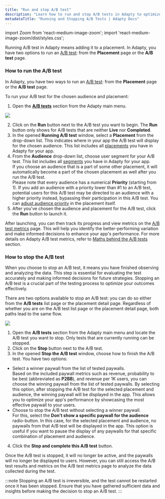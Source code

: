```yaml
---
title: "Run and stop A/B test"
description: "Learn how to run and stop A/B tests in Adapty to optimize subscription conversions."
metadataTitle: "Running and Stopping A/B Tests | Adapty Docs"
---
```


import Zoom from 'react-medium-image-zoom';
import 'react-medium-image-zoom/dist/styles.css';

Running A/B test in Adapty means adding it to a placement. In Adapty, you have two options to run an [A/B test](ab-tests): from the **Placement** page or the **A/B test** page.

### How to run the A/B test

In Adapty, you have two ways to run an [A/B test](ab-tests): from the **Placement** page or the **A/B test** page.

To run your A/B test for the chosen audience and placement:

1. Open the [**A/B tests**](ab-tests) section from the Adapty main menu.

   
<Zoom>
  <img src={require('./img/ebd94b2-run_ab_test.gif').default}
  style={{
    border: '1px solid #727272', /* border width and color */
    width: '700px', /* image width */
    display: 'block', /* for alignment */
    margin: '0 auto' /* center alignment */
  }}
/>
</Zoom>



2. Click on the **Run** button next to the A/B test you want to begin. The **Run** button only shows for A/B tests that are neither **Live** nor **Completed**.
3. In the opened **Running A/B test** window, select a **Placement** from the drop-down list. This indicates where in your app the A/B test will display for the chosen audience. This list includes all [placements](placements)  you have in Adapty for your app.
4. From the **Audience** drop-down list, choose user segment for your A/B test. This list includes all [segments](segments) you have in Adapty for your app.  
   If you choose an audience that is a part of some other placement, it will automatically become a part of the chosen placement as well after you run the A/B test.  
   Please note that every audience has a numerical **Priority** (starting from 1). If you add an audience with a priority lower than #1 to an A/B test, potential users for this A/B test may be directed to an audience with a higher priority instead, bypassing their participation in this A/B test. You can [adjust audience priority](change-audience-priority) in the placement itself.
5. After you've chosen the audience and placement for the A/B test, click the **Run** button to launch it. 

After launching, you can then track its progress and view metrics on the [A/B test metrics](results-and-metrics) page. This will help you identify the better-performing variation and make informed decisions to enhance your app's performance. For more details on Adapty A/B test metrics, refer to [Maths behind the A/B tests](maths-behind-it) section.

### How to stop the A/B test

When you choose to stop an A/B test, it means you have finished observing and analyzing the data. This step is essential for evaluating the test accurately and making informed decisions for future strategies. Stopping an A/B test is a crucial part of the testing process to optimize your outcomes effectively.

There are two options available to stop an A/B test: you can do so either from the **A/B tests** list page or the placement detail page. Regardless of whether you are on the A/B test list page or the placement detail page, both paths lead to the same flow.


<Zoom>
  <img src={require('./img/5906809-CleanShot_2023-07-19_at_18.03.482x.webp').default}
  style={{
    border: 'none', /* border width and color */
    width: '700px', /* image width */
    display: 'block', /* for alignment */
    margin: '0 auto' /* center alignment */
  }}
/>
</Zoom>





1. Open the **A/B tests** section from the Adapty main menu and locate the A/B test you want to stop. Only tests that are currently running can be stopped.
2. Click on the **Stop** button next to the A/B test.
3. In the opened **Stop the A/B test** window, choose how to finish the A/B test. You have two options:

- Select a winner paywall from the list of tested paywalls.  
  Based on the included paywall metrics such as revenue, probability to be best (abbreviated as **P2BB**), and revenue per 1K users, you can choose the winning paywall from the list of tested paywalls. By selecting this option, after stopping the A/B test for the selected placement and audience, the winning paywall will be displayed in the app. This allows you to optimize your app's performance by showcasing the most effective paywall to your users.
- Choose to stop the A/B test without selecting a winner paywall.  
  For this, select the **Don't show a specific paywall for the audience** radio-button. In this case, for the selected placement and audience, no paywalls from that A/B test will be displayed in the app. This option is useful if you want to pause the display of any paywalls for that specific combination of placement and audience.

4. Click the **Stop and complete this A/B test** button.

Once the A/B test is stopped, it will no longer be active, and the paywalls will no longer be displayed to users. However, you can still access the A/B test results and metrics on the A/B test metrics page to analyze the data collected during the test.

:::note
Stopping an A/B test is irreversible, and the test cannot be restarted once it has been stopped. Ensure that you have gathered sufficient data and insights before making the decision to stop an A/B test.
:::